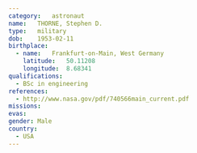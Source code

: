 ```yaml
---
category:	astronaut
name:	THORNE, Stephen D.
type:	military
dob:	1953-02-11
birthplace:
  - name:	Frankfurt-on-Main, West Germany
    latitude:	50.11208
    longitude:	8.68341
qualifications:
  - BSc in engineering
references:
  - http://www.nasa.gov/pdf/740566main_current.pdf
missions:
evas:
gender:	Male
country:
  - USA
---
```

